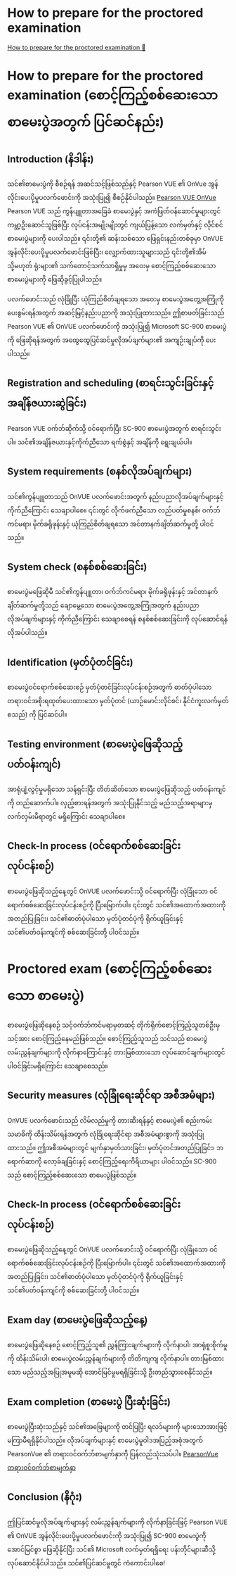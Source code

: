 # How to prepare for the proctored examination

[How to prepare for the proctored examination 🔗](https://www.coursera.org/learn/microsoft-sc-900-exam-preparation-and-practice/supplement/8yTTD/how-to-prepare-for-the-proctored-examination)

# How to prepare for the proctored examination (စောင့်ကြည့်စစ်ဆေးသော စာမေးပွဲအတွက် ပြင်ဆင်နည်း)

## Introduction (နိဒါန်း)

သင်၏စာမေးပွဲကို စီစဉ်ရန် အဆင်သင့်ဖြစ်သည်နှင့် Pearson VUE ၏ OnVue အွန်လိုင်းပေးပို့မှုပလက်ဖောင်းကို အသုံးပြု၍ စီစဉ်နိုင်ပါသည်။ [Pearson VUE OnVue](https://home.pearsonvue.com/onvue) Pearson VUE သည် ကွန်ပျူတာအခြေခံ စာမေးပွဲနှင့် အကဲဖြတ်ဝန်ဆောင်မှုများတွင် ကမ္ဘာ့ဦးဆောင်သူဖြစ်ပြီး လုပ်ငန်းအမျိုးမျိုးတွင် ကျယ်ပြန့်သော လက်မှတ်နှင့် လိုင်စင်စာမေးပွဲများကို ပေးပါသည်။ ၎င်းတို့၏ ဆန်းသစ်သော ဖြေရှင်းနည်းတစ်ခုမှာ OnVUE အွန်လိုင်းပေးပို့မှုပလက်ဖောင်းဖြစ်ပြီး၊ လျှောက်ထားသူများသည် ၎င်းတို့၏အိမ် သို့မဟုတ် ရုံးများ၏ သက်တောင့်သက်သာရှိမှုမှ အဝေးမှ စောင့်ကြည့်စစ်ဆေးသော စာမေးပွဲများကို ဖြေဆိုခွင့်ပြုပါသည်။

ပလက်ဖောင်းသည် လုံခြုံပြီး ယုံကြည်စိတ်ချရသော အဝေးမှ စာမေးပွဲအတွေ့အကြုံကို ပေးစွမ်းရန်အတွက် အဆင့်မြင့်နည်းပညာကို အသုံးပြုထားသည်။ ဤစာဖတ်ခြင်းသည် Pearson VUE ၏ OnVUE ပလက်ဖောင်းကို အသုံးပြု၍ Microsoft SC-900 စာမေးပွဲကို ဖြေဆိုရန်အတွက် အထွေထွေပြင်ဆင်မှုလိုအပ်ချက်များ၏ အကျဉ်းချုပ်ကို ပေးပါသည်။

## Registration and scheduling (စာရင်းသွင်းခြင်းနှင့် အချိန်ဇယားဆွဲခြင်း)

Pearson VUE ဝက်ဘ်ဆိုက်သို့ ဝင်ရောက်ပြီး SC-900 စာမေးပွဲအတွက် စာရင်းသွင်းပါ။ သင်၏အချိန်ဇယားနှင့်ကိုက်ညီသော ရက်စွဲနှင့် အချိန်ကို ရွေးချယ်ပါ။

## System requirements (စနစ်လိုအပ်ချက်များ)

သင်၏ကွန်ပျူတာသည် OnVUE ပလက်ဖောင်းအတွက် နည်းပညာလိုအပ်ချက်များနှင့် ကိုက်ညီကြောင်း သေချာပါစေ။ ၎င်းတွင် လိုက်ဖက်ညီသော လည်ပတ်မှုစနစ်၊ ဝက်ဘ်ကင်မရာ၊ မိုက်ခရိုဖုန်းနှင့် ယုံကြည်စိတ်ချရသော အင်တာနက်ချိတ်ဆက်မှုတို့ ပါဝင်သည်။

## System check (စနစ်စစ်ဆေးခြင်း)

စာမေးပွဲမဖြေဆိုမီ သင်၏ကွန်ပျူတာ၊ ဝက်ဘ်ကင်မရာ၊ မိုက်ခရိုဖုန်းနှင့် အင်တာနက်ချိတ်ဆက်မှုတို့သည် ချောမွေ့သော စာမေးပွဲအတွေ့အကြုံအတွက် နည်းပညာလိုအပ်ချက်များနှင့် ကိုက်ညီကြောင်း သေချာစေရန် စနစ်စစ်ဆေးခြင်းကို လုပ်ဆောင်ရန် လိုအပ်ပါသည်။

## Identification (မှတ်ပုံတင်ခြင်း)

စာမေးပွဲဝင်ရောက်စစ်ဆေးစဉ် မှတ်ပုံတင်ခြင်းလုပ်ငန်းစဉ်အတွက် ဓာတ်ပုံပါသော တရားဝင်အစိုးရထုတ်ပေးထားသော မှတ်ပုံတင် (ယာဉ်မောင်းလိုင်စင်၊ နိုင်ငံကူးလက်မှတ် စသည်) ကို ပြင်ဆင်ပါ။

## Testing environment (စာမေးပွဲဖြေဆိုသည့် ပတ်ဝန်းကျင်)

အာရုံပျံ့လွင့်မှုမရှိသော သန့်ရှင်းပြီး တိတ်ဆိတ်သော စာမေးပွဲဖြေဆိုသည့် ပတ်ဝန်းကျင်ကို တည်ဆောက်ပါ။ လှည့်စားရန်အတွက် အသုံးပြုနိုင်သည့် မည်သည့်အရာများမှ လက်လှမ်းမီရာတွင် မရှိကြောင်း သေချာပါစေ။

## Check-In process (ဝင်ရောက်စစ်ဆေးခြင်း လုပ်ငန်းစဉ်)

စာမေးပွဲဖြေဆိုသည့်နေ့တွင် OnVUE ပလက်ဖောင်းသို့ ဝင်ရောက်ပြီး လုံခြုံသော ဝင်ရောက်စစ်ဆေးခြင်းလုပ်ငန်းစဉ်ကို ပြီးမြောက်ပါ။ ၎င်းတွင် သင်၏အထောက်အထားကို အတည်ပြုခြင်း၊ သင်၏ဓာတ်ပုံပါသော မှတ်ပုံတင်ပုံကို ရိုက်ယူခြင်းနှင့် သင်၏ပတ်ဝန်းကျင်ကို စစ်ဆေးခြင်းတို့ ပါဝင်သည်။

# Proctored exam (စောင့်ကြည့်စစ်ဆေးသော စာမေးပွဲ)

စာမေးပွဲဖြေဆိုနေစဉ် သင့်ဝက်ဘ်ကင်မရာမှတဆင့် တိုက်ရိုက်စောင့်ကြည့်သူတစ်ဦးမှ သင့်အား စောင့်ကြည့်နေမည်ဖြစ်သည်။ စောင့်ကြည့်သူသည် သင်သည် စာမေးပွဲလမ်းညွှန်ချက်များကို လိုက်နာကြောင်းနှင့် တားမြစ်ထားသော လုပ်ဆောင်ချက်များတွင် ပါဝင်ခြင်းမရှိကြောင်း သေချာစေသည်။

## Security measures (လုံခြုံရေးဆိုင်ရာ အစီအမံများ)

OnVUE ပလက်ဖောင်းသည် လိမ်လည်မှုကို တားဆီးရန်နှင့် စာမေးပွဲ၏ စည်းကမ်းသမာဓိကို ထိန်းသိမ်းရန်အတွက် လုံခြုံရေးဆိုင်ရာ အစီအမံများစွာကို အသုံးပြုထားသည်။ ဤအစီအမံများတွင် မျက်နှာမှတ်သားခြင်း၊ မှတ်ပုံတင်အတည်ပြုခြင်း၊ ဘရောက်ဆာကို လော့ခ်ချခြင်းနှင့် စောင့်ကြည့်ရေးကိရိယာများ ပါဝင်သည်။ SC-900 သည် စောင့်ကြည့်စစ်ဆေးသော စာမေးပွဲဖြစ်သည်။

## Check-In process (ဝင်ရောက်စစ်ဆေးခြင်း လုပ်ငန်းစဉ်)

စာမေးပွဲဖြေဆိုသည့်နေ့တွင် OnVUE ပလက်ဖောင်းသို့ ဝင်ရောက်ပြီး လုံခြုံသော ဝင်ရောက်စစ်ဆေးခြင်းလုပ်ငန်းစဉ်ကို ပြီးမြောက်ပါ။ ၎င်းတွင် သင်၏အထောက်အထားကို အတည်ပြုခြင်း၊ သင်၏ဓာတ်ပုံပါသော မှတ်ပုံတင်ပုံကို ရိုက်ယူခြင်းနှင့် သင်၏ပတ်ဝန်းကျင်ကို စစ်ဆေးခြင်းတို့ ပါဝင်သည်။

## Exam day (စာမေးပွဲဖြေဆိုသည့်နေ့)

စာမေးပွဲဖြေဆိုနေစဉ် စောင့်ကြည့်သူ၏ ညွှန်ကြားချက်များကို လိုက်နာပါ၊ အာရုံစူးစိုက်မှုကို ထိန်းသိမ်းပါ၊ စာမေးပွဲလမ်းညွှန်ချက်များကို တိတိကျကျ လိုက်နာပါ။ တားမြစ်ထားသော မည်သည့်အပြုအမူမဆို အောင်မြင်မှုမရရှိခြင်းသို့ ဦးတည်သွားစေနိုင်သည်။

## Exam completion (စာမေးပွဲ ပြီးဆုံးခြင်း)

စာမေးပွဲပြီးဆုံးသည်နှင့် သင်၏အဖြေများကို တင်ပြပြီး ရလဒ်များကို များသောအားဖြင့် မကြာမီရရှိနိုင်ပါသည်။ လိုအပ်ချက်များနှင့် စာမေးပွဲမူဝါဒအပြည့်အစုံအတွက် PearsonVue ၏ တရားဝင်ဝက်ဘ်စာမျက်နှာကို ပြန်လည်သုံးသပ်ပါ။ [PearsonVue တရားဝင်ဝက်ဘ်စာမျက်နှာ](https://home.pearsonvue.com/Clients/Microsoft.aspx)

## Conclusion (နိဂုံး)

ဤပြင်ဆင်မှုလိုအပ်ချက်များနှင့် လမ်းညွှန်ချက်များကို လိုက်နာခြင်းဖြင့် Pearson VUE ၏ OnVUE အွန်လိုင်းပေးပို့မှုပလက်ဖောင်းကို အသုံးပြု၍ SC-900 စာမေးပွဲကို အောင်မြင်စွာ ဖြေဆိုနိုင်ပြီး သင်၏ Microsoft လက်မှတ်ရရှိရေး ပန်းတိုင်များဆီသို့ လုပ်ဆောင်နိုင်ပါသည်။ သင်၏ပြင်ဆင်မှုတွင် ကံကောင်းပါစေ!
